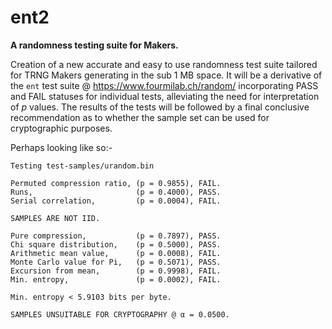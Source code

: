 # ent2

**A randomness testing suite for Makers.**

Creation of a new accurate and easy to use randomness test suite tailored for TRNG Makers generating in the sub 1 MB space. It will be a derivative of the `ent` test suite @ https://www.fourmilab.ch/random/ incorporating PASS and FAIL statuses for individual tests, alleviating the need for interpretation of _p_ values. The results of the tests will be followed by a final conclusive recommendation as to whether the sample set can be used for cryptographic purposes.

Perhaps looking like so:-



```
Testing test-samples/urandom.bin

Permuted compression ratio, (p = 0.9855), FAIL.
Runs,                       (p = 0.4000), PASS.
Serial correlation,         (p = 0.0004), FAIL.

SAMPLES ARE NOT IID.

Pure compression,           (p = 0.7897), PASS.
Chi square distribution,    (p = 0.5000), PASS.
Arithmetic mean value,      (p = 0.0008), FAIL.
Monte Carlo value for Pi,   (p = 0.5071), PASS.
Excursion from mean,        (p = 0.9998), FAIL.
Min. entropy,               (p = 0.0002), FAIL.

Min. entropy < 5.9103 bits per byte.

SAMPLES UNSUITABLE FOR CRYPTOGRAPHY @ α = 0.0500.
```

